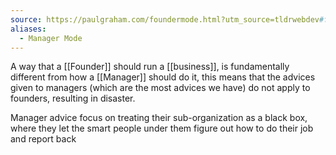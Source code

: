 ```yaml
---
source: https://paulgraham.com/foundermode.html?utm_source=tldrwebdev#f3n
aliases:
  - Manager Mode
---
```

A way that a [[Founder]] should run a [[business]], is fundamentally different from how a [[Manager]] should do it, this means that the advices given to managers (which are the most advices we have) do not apply to founders, resulting in disaster.

Manager advice focus on treating their sub-organization as a black box, where they let the smart people under them figure out how to do their job and report back
